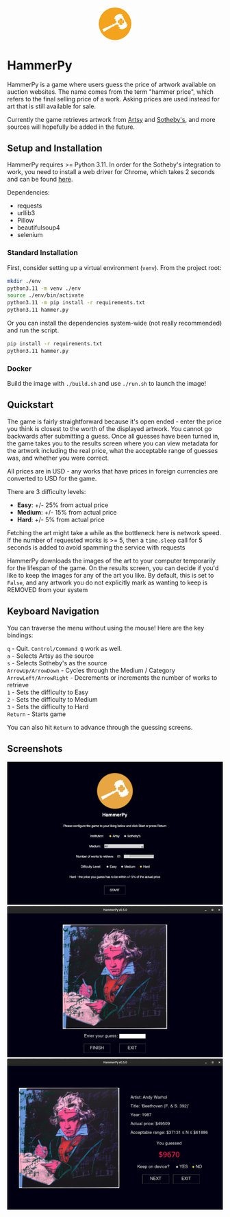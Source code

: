 <p align="center">
  <img width="15%" height="15%" src="img/hammer_py_readme.png">
</p>

# HammerPy

HammerPy is a game where users guess the price of artwork available on auction websites. The name comes from the term "hammer price", which refers to the final selling price of a work. Asking prices are used instead for art that is still available for sale.

Currently the game retrieves artwork from [Artsy](https://www.artsy.net) and [Sotheby's](https://www.sothebys.com), and more sources will hopefully be added in the future.

## Setup and Installation

HammerPy requires >= Python 3.11. In order for the Sotheby's integration to work, you need to install a web driver for Chrome, which takes 2 seconds and can be found [here](https://chromedriver.chromium.org/downloads).

Dependencies:
- requests
- urllib3
- Pillow
- beautifulsoup4
- selenium

### Standard Installation

First, consider setting up a virtual environment (`venv`). From the project root:

```bash
mkdir ./env
python3.11 -m venv ./env
source ./env/bin/activate
python3.11 -m pip install -r requirements.txt
python3.11 hammer.py
```

Or you can install the dependencies system-wide (not really recommended) and run the script.

```bash
pip install -r requirements.txt
python3.11 hammer.py
```

### Docker

Build the image with `./build.sh` and use `./run.sh` to launch the image!

## Quickstart

The game is fairly straightforward because it's open ended - enter the price you think is closest to the worth of the displayed artwork. You cannot go backwards after submitting a guess. Once all guesses have been turned in, the game takes you to the results screen where you can view metadata for the artwork including the real price, what the acceptable range of guesses was, and whether you were correct.

All prices are in USD - any works that have prices in foreign currencies are converted to USD for the game.

There are 3 difficulty levels:
- **Easy**: +/- 25% from actual price
- **Medium**: +/- 15% from actual price
- **Hard**: +/- 5% from actual price

Fetching the art might take a while as the bottleneck here is network speed. If the number of requested works is >= 5, then a `time.sleep` call for 5 seconds is added to avoid spamming the service with requests

HammerPy downloads the images of the art to your computer temporarily for the lifespan of the game. On the results screen, you can decide if you'd like to keep the images for any of the art you like. By default, this is set to `False`, and any artwork you do not explicitly mark as wanting to keep is REMOVED from your system

## Keyboard Navigation

You can traverse the menu without using the mouse! Here are the key bindings:

`q` - Quit. `Control/Command Q` work as well. <br/>
`a` - Selects Artsy as the source <br/>
`s` - Selects Sotheby's as the source <br/>
`ArrowUp/ArrowDown` - Cycles through the Medium / Category <br/>
`ArrowLeft/ArrowRight` - Decrements or increments the number of works to retrieve <br/>
`1` - Sets the difficulty to Easy <br/>
`2` - Sets the difficulty to Medium <br/>
`3` - Sets the difficulty to Hard <br/>
`Return` - Starts game <br/>

You can also hit `Return` to advance through the guessing screens.

## Screenshots

<img src="img/screen1.png">

<img src="img/screen2.png">

<img src="img/screen3.png">
